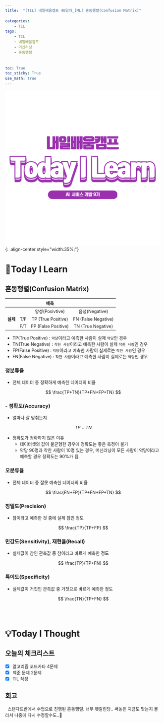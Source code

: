 ```yaml
---
title:  "[TIL] 내일배움캠프 40일차_[ML] 혼동행렬(Confusion Matrix)" 

categories: 
    - TIL
tags: 
    - TIL
    - 내일배움캠프
    - 머신러닝
    - 혼동행렬


toc: True
toc_sticky: True
use_math: true
---
```


![TIL](/assets/images/TIL2.png){: .align-center style="width:35%;"}

# 👀Today I Learn
## 혼동행렬(Confusion Matrix)

|          |     |       **예측**      |                     |
|:--------:|:---:|:-------------------:|:-------------------:|
|          |     |   양성(Posivtive)   |    음성(Negative)   |
| **실제** | T/F |  TP (True Positive) | FN (False Negative) |
|          | F/T | FP (False Positive) |  TN (True Negative) |

- TP(True Positive) : `악당`이라고 예측한 사람이 실제 `악당`인 경우
- TN(True Negative) : `착한 사람`이라고 예측한 사람이 실제 `착한 사람`인 경우
- FP(False Positive) : `악당`이라고 예측한 사람이 실제로는 `착한 사람`인 경우
- FN(False Negative) : `착한 사람`이라고 예측한 사람이 실제로는 `악당`인 경우


### 정분류율
- 전체 데이터 중 정확하게 예측한 데이터의 비율

$$
\frac{TP+TN}{TP+FN+FP+TN}
$$


### - 정확도(Accuracy)
- 얼마나 잘 맞춰는지

$$
TP+TN
$$

- 정확도가 정확하지 않은 이유
  - 데이터셋의 값이 불균형한 경우에 정확도는 좋은 측정이 불가
  - 악당 90명과 착한 사람이 10명 있는 경우, 머신러닝이 모든 사람이 악당이라고 예측할 경우 정확도는 90%가 됨.

### 오분류율
- 전체 데이터 중 잘못 예측한 데이터의 비율

$$
\frac{FN+FP}{TP+FN+FP+TN}
$$


### 정밀도(Precision)
- 참이라고 예측한 것 중에 실제 참인 정도

$$
\frac{TP}{TP+FP}
$$

### 민감도(Sensitivity), 재현율(Recall)
- 실제값이 참인 관측값 중 참이라고 바르게 예측한 정도

$$
\frac{TP}{TP+FN}
$$

### 특이도(Specificity)
- 실제값이 거짓인 관측값 중 거짓으로 바르게 예측한 정도

$$
\frac{TN}{TP+FN}
$$

<br>
<br>

# 💡Today I Thought

## 오늘의 체크리스트
- [x] 알고리즘 코드카타 4문제
- [x] 백준 문제 2문제
- [x] TIL 작성 

## 회고
&nbsp; 스탠다드반에서 수업으로 진행된 혼동행렬. 너무 헷갈린당.. 써놓은 지금도 맞는지 몰라서 나중에 다시 수정할수도..👀